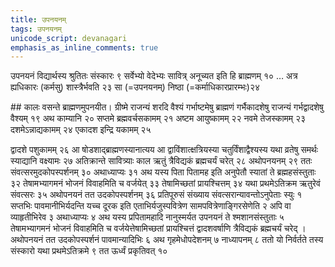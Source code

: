 ```yaml
---
title: उपनयनम्
tags: उपनयनम्
unicode_script: devanagari
emphasis_as_inline_comments: true
---
```

उपनयनं विद्यार्थस्य श्रुतितः संस्कारः ९ सर्वेभ्यो वेदेभ्यः सावित्र् अनूच्यत इति हि ब्राह्मणम् १० … अत्र ह्यधिकारः (कर्मसु) शास्त्रैर्भवति २३ सा (=उपनयनम्) निष्ठा (=कर्माधिकारप्रारम्भः)२४

##‌ कालः
वसन्ते ब्राह्मणमुपनयीत। ग्रीष्मे राजन्यं शरदि वैश्यं गर्भाष्टमेषु ब्राह्मणं गर्भैकादशेषु राजन्यं गर्भद्वादशेषु वैश्यम् १९ अथ काम्यानि २० सप्तमे ब्रह्मवर्चसकामम् २१ अष्टम आयुष्कामम् २२ नवमे तेजस्कामम् २३ दशमेऽन्नाद्यकामम् २४ एकादश इन्द्रि यकामम् २५ 

द्वादशे पशुकामम् २६ आ षोडशाद्ब्राह्मणस्यानात्यय आ द्वाविंशात्क्षत्रियस्या चतुर्विंशाद्वैश्यस्य यथा व्रतेषु समर्थः स्याद्यानि वक्ष्यामः २७ अतिक्रान्ते सावित्र्याः काल ऋतुं त्रैविद्यकं ब्रह्मचर्यं चरेत् २८  अथोपनयनम् २९ ततः संवत्सरमुदकोपस्पर्शनम् ३० अथाध्याप्यः ३१ अथ यस्य पिता पितामह इति अनुपेतौ स्यातां ते ब्रह्महसंस्तुताः ३२ तेषामभ्यागमनं भोजनं विवाहमिति च वर्जयेत् ३३ तेषामिच्छतां प्रायश्चित्तम् ३४ यथा प्रथमेऽतिक्रम ऋतुरेवं संवत्सरः ३५ अथोपनयनं तत उदकोपस्पर्शनम् ३६ प्रतिपूरुसं संख्याय संवत्सरान्यावन्तोऽनुपेताः स्युः १ सप्तभिः पावमानीभिर्यदन्ति यच्च दूरक इति एताभिर्यजुस्पवित्रेण सामपवित्रेणाङ्गिरसेणेति २ अपि वा व्याहृतीभिरेव ३ अथाध्याप्यः ४ अथ यस्य प्रपितामहादि नानुस्मर्यत उपनयनं ते श्मशानसंस्तुताः ५ तेषामभ्यागमनं भोजनं विवाहमिति च वर्जयेत्तेषामिच्छतां प्रायश्चित्तं द्वादशवर्षाणि त्रैविद्यकं ब्रह्मचर्यं चरेद् । अथोपनयनं तत उदकोपस्पर्शनं पावमान्यादिभिः ६ अथ गृहमेधोपदेशनम् ७ नाध्यापनम् ८ ततो यो निर्वर्तते तस्य संस्कारो यथा प्रथमेऽतिक्रमे ९ तत ऊर्ध्वं प्रकृतिवत् १०